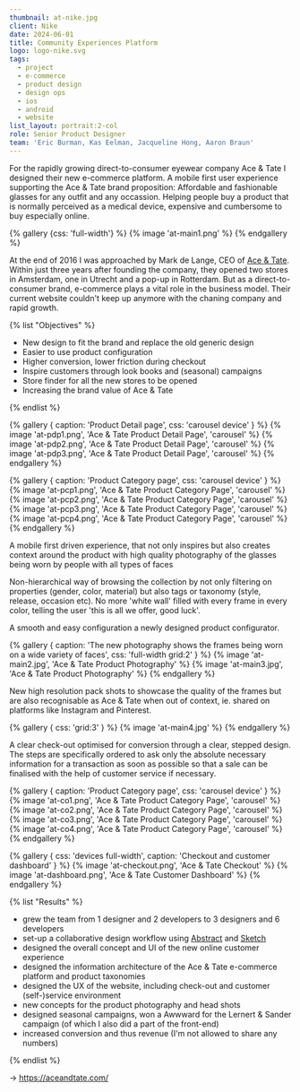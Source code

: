 ```yaml
---
thumbnail: at-nike.jpg
client: Nike
date: 2024-06-01
title: Community Experiences Platform
logo: logo-nike.svg
tags:
  - project
  - e-commerce
  - product design
  - design ops
  - ios
  - android
  - website
list_layout: portrait:2-col
role: Senior Product Designer
team: 'Eric Burman, Kas Eelman, Jacqueline Hong, Aaron Braun'
---
```


For the rapidly growing direct-to-consumer eyewear company Ace & Tate I designed their new e-commerce platform. A mobile first user experience supporting the Ace & Tate brand proposition: Affordable and fashionable glasses for any outfit and any occassion. Helping people buy a product that is normally perceived as a medical device, expensive and cumbersome to buy especially online.

{% gallery {css: 'full-width'} %}
{% image 'at-main1.png' %}
{% endgallery %}

At the end of 2016 I was approached by Mark de Lange, CEO of [Ace & Tate](https://aceandtate.com). Within just three years after founding the company, they opened two stores in Amsterdam, one in Utrecht and a pop-up in Rotterdam. But as a direct-to-consumer brand, e-commerce plays a vital role in the business model. Their current website couldn't keep up anymore with the chaning company and rapid growth.

{% list "Objectives" %}

- New design to fit the brand and replace the old generic design
- Easier to use product configuration
- Higher conversion, lower friction during checkout
- Inspire customers through look books and (seasonal) campaigns
- Store finder for all the new stores to be opened
- Increasing the brand value of Ace & Tate

{% endlist %}

<div class="block grid:full grid:2 bg-sky pv">
{% gallery {
  caption: 'Product Detail page',
  css: 'carousel device'
} %}
  {% image 'at-pdp1.png', 'Ace & Tate Product Detail Page', 'carousel' %}
  {% image 'at-pdp2.png', 'Ace & Tate Product Detail Page', 'carousel' %}
  {% image 'at-pdp3.png', 'Ace & Tate Product Detail Page', 'carousel' %}
{% endgallery %}

{% gallery {
  caption: 'Product Category page',
  css: 'carousel device'
} %}
{% image 'at-pcp1.png', 'Ace & Tate Product Category Page', 'carousel' %}
{% image 'at-pcp2.png', 'Ace & Tate Product Category Page', 'carousel' %}
{% image 'at-pcp3.png', 'Ace & Tate Product Category Page', 'carousel' %}
{% image 'at-pcp4.png', 'Ace & Tate Product Category Page', 'carousel' %}
{% endgallery %}

</div>

A mobile first driven experience, that not only inspires but also creates context around the product with high quality photography of the glasses being worn by people with all types of faces

Non-hierarchical way of browsing the collection by not only filtering on properties (gender, color, material) but also tags or taxonomy (style, release, occasion etc). No more 'white wall' filled with every frame in every color, telling the user 'this is all we offer, good luck'.

A smooth and easy configuration a newly designed product configurator.

{% gallery {
  caption: 'The new photography shows the frames being worn on a wide variety of faces',
  css: 'full-width grid:2'
} %}
{% image 'at-main2.jpg', 'Ace & Tate Product Photography' %}
{% image 'at-main3.jpg', 'Ace & Tate Product Photography' %}
{% endgallery %}

New high resolution pack shots to showcase the quality of the frames but are also recognisable as Ace & Tate when out of context, ie. shared on platforms like Instagram and Pinterest.

{% gallery {
  css: 'grid:3'
} %}
{% image 'at-main4.jpg' %}
{% endgallery %}

A clear check-out optimised for conversion through a clear, stepped design. The steps are specifically ordered to ask only the absolute necessary information for a transaction as soon as possible so that a sale can be finalised with the help of customer service if necessary.

<div class="block grid:main">

{% gallery {
  caption: 'Product Category page',
  css: 'carousel device'
} %}
{% image 'at-co1.png', 'Ace & Tate Product Category Page', 'carousel' %}
{% image 'at-co2.png', 'Ace & Tate Product Category Page', 'carousel' %}
{% image 'at-co3.png', 'Ace & Tate Product Category Page', 'carousel' %}
{% image 'at-co4.png', 'Ace & Tate Product Category Page', 'carousel' %}
{% endgallery %}

</div>

{% gallery {
  css: 'devices full-width',
  caption: 'Checkout and customer dashboard'
} %}
{% image 'at-checkout.png', 'Ace & Tate Checkout' %}
{% image 'at-dashboard.png', 'Ace & Tate Customer Dashboard' %}
{% endgallery %}

{% list "Results" %}

- grew the team from 1 designer and 2 developers to 3 designers and 6 developers
- set-up a collaborative design workflow using [Abstract](https://getabstract.com) and [Sketch](https://sketch.com)
- designed the overall concept and UI of the new online customer experience
- designed the information architecture of the Ace & Tate e-commerce platform and product taxonomies
- designed the UX of the website, including check-out and customer (self-)service environment
- new concepts for the product photography and head shots
- designed seasonal campaigns, won a Awwward for the Lernert & Sander campaign (of which I also did a part of the front-end)
- increased conversion and thus revenue (I'm not allowed to share any numbers)

{% endlist %}

&rarr; https://aceandtate.com/
